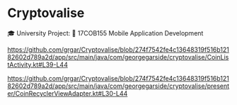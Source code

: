 # Cryptovalise
🎓 University Project: 📱 17COB155 Mobile Application Development

https://github.com/grgar/Cryptovalise/blob/274f7542fe4c13648319f516b12182602d789a2d/app/src/main/java/com/georgegarside/cryptovalise/CoinListActivity.kt#L39-L44

https://github.com/grgar/Cryptovalise/blob/274f7542fe4c13648319f516b12182602d789a2d/app/src/main/java/com/georgegarside/cryptovalise/presenter/CoinRecyclerViewAdapter.kt#L30-L44

